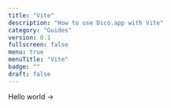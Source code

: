 ```yaml
---
title: "Vite"
description: "How to use Dico.app with Vite"
category: "Guides"
version: 0.1
fullscreen: false
menu: true
menuTitle: "Vite"
badge: ""
draft: false
---
```


Hello world ->
